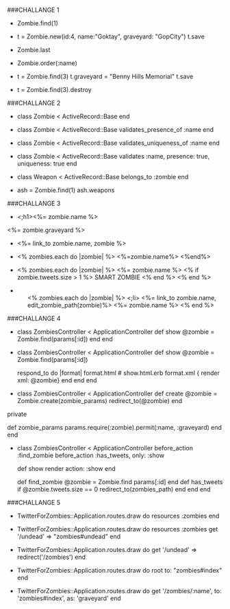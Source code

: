 ###CHALLANGE 1

* Zombie.find(1)

* t = Zombie.new(id:4, name:"Goktay", graveyard: "GopCity")
t.save

* Zombie.last

* Zombie.order(:name)

* t = Zombie.find(3)
 t.graveyard = "Benny Hills Memorial"
 t.save

* t = Zombie.find(3).destroy

###CHALLANGE 2

* class Zombie < ActiveRecord::Base
end

* class Zombie < ActiveRecord::Base
  validates_presence_of :name
end

* class Zombie < ActiveRecord::Base
  validates_uniqueness_of :name
end


* class Zombie < ActiveRecord::Base
  validates :name, presence: true, uniqueness: true
end


* class Weapon < ActiveRecord::Base
  belongs_to :zombie
end


* ash = Zombie.find(1)
ash.weapons


###CHALLANGE 3

* <;h1><%= zombie.name %></h1>
<p> <%= zombie.graveyard %></p>


* <p><%= link_to zombie.name, zombie %></p>


* <% zombies.each do |zombie| %>
<%=zombie.name%>
<%end%>


* <% zombies.each do |zombie| %>
      <%= zombie.name %>
      <% if zombie.tweets.size > 1 %>
      SMART ZOMBIE
      <% end %>
  <% end %>

* <ul>
  <% zombies.each do |zombie| %>
    <;li>
      <td><%= link_to zombie.name, edit_zombie_path(zombie)%>
      <%= zombie.name %>
    </li>
  <% end %>
</ul>

###CHALLANGE 4

* class ZombiesController < ApplicationController
  def show
    @zombie = Zombie.find(params[:id])
  end
end



* class ZombiesController < ApplicationController
  def show
    @zombie = Zombie.find(params[:id])

    respond_to do |format|
      format.html # show.html.erb
      format.xml { render xml: @zombie}
    end
  end
end



* class ZombiesController < ApplicationController
  def create
    @zombie = Zombie.create(zombie_params)
    redirect_to(@zombie)
  end

private

  def zombie_params
    params.require(:zombie).permit(:name, :graveyard)
  end
end



* class ZombiesController < ApplicationController
  before_action :find_zombie
  before_action :has_tweets, only: :show
  
  def show
	  render action: :show
  end

  def find_zombie
    @zombie = Zombie.find params[:id]
  end
  def has_tweets 
    if @zombie.tweets.size == 0
    redirect_to(zombies_path)
     end
  end
end


###CHALLANGE 5

* TwitterForZombies::Application.routes.draw do
  resources :zombies
end


* TwitterForZombies::Application.routes.draw do
   resources :zombies
   get '/undead' => "zombies#undead"
end


* TwitterForZombies::Application.routes.draw do
get '/undead' => redirect('/zombies')
end


* TwitterForZombies::Application.routes.draw do
  root to: "zombies#index"
end


* TwitterForZombies::Application.routes.draw do
  get '/zombies/:name', to: 'zombies#index', as: 'graveyard'
end
